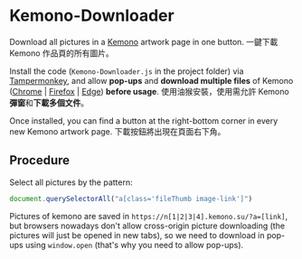 # Kemono-Downloader

Download all pictures in a [Kemono](https://kemono.su/) artwork page in one button. 一鍵下載 Kemono 作品頁的所有圖片。

Install the code (`Kemono-Downloader.js` in the project folder) via [Tampermonkey](https://github.com/Tampermonkey/tampermonkey), and allow **pop-ups** and **download multiple files** of Kemono ([Chrome](https://support.google.com/chrome/answer/95472?hl=en&co=GENIE.Platform%3DDesktop) | [Firefox](https://support.mozilla.org/en-US/kb/pop-blocker-settings-exceptions-troubleshooting) | [Edge](https://support.microsoft.com/en-us/microsoft-edge/block-pop-ups-in-microsoft-edge-1d8ba4f8-f385-9a0b-e944-aa47339b6bb5)) **before usage**. 使用油猴安裝，使用需允許 Kemono **彈窗**和**下載多個文件**。

Once installed, you can find a button at the right-bottom corner in every new Kemono artwork page. 下載按鈕將出現在頁面右下角。

## Procedure

Select all pictures by the pattern:

```JavaScript
document.querySelectorAll("a[class='fileThumb image-link']")
```

Pictures of kemono are saved in `https://n[1|2|3|4].kemono.su/?a=[link]`, but browsers nowadays don't allow cross-origin picture downloading (the pictures will just be opened in new tabs), so we need to download in pop-ups using `window.open` (that's why you need to allow pop-ups).
